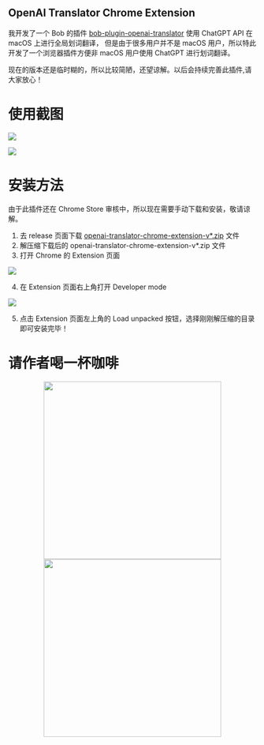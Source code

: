 OpenAI Translator Chrome Extension
----------------------------------

我开发了一个 Bob 的插件 [bob-plugin-openai-translator](https://github.com/yetone/bob-plugin-openai-translator) 使用 ChatGPT API 在 macOS 上进行全局划词翻译，
但是由于很多用户并不是 macOS 用户，所以特此开发了一个浏览器插件方便非 macOS 用户使用 ChatGPT 进行划词翻译。

现在的版本还是临时糊的，所以比较简陋，还望谅解。以后会持续完善此插件,请大家放心！

# 使用截图

![](https://user-images.githubusercontent.com/1206493/222926184-9ab5f072-f0ee-4ada-8520-812ed22a8186.png)

![](https://user-images.githubusercontent.com/1206493/222926646-811e73eb-cc2a-4ee4-b4d2-225e5bbf8cae.gif)

# 安装方法

由于此插件还在 Chrome Store 审核中，所以现在需要手动下载和安装，敬请谅解。

1. 去 release 页面下载 [openai-translator-chrome-extension-v*.zip](https://github.com/yetone/openai-translator/releases) 文件
2. 解压缩下载后的 openai-translator-chrome-extension-v*.zip 文件
3. 打开 Chrome 的 Extension 页面

![](https://user-images.githubusercontent.com/1206493/222926817-414b91ea-e90f-43f5-9fb3-e9b170b40ce8.png)

4. 在 Extension 页面右上角打开 Developer mode

![](https://user-images.githubusercontent.com/1206493/222926856-0e6d7477-da11-488a-be11-3496dc1e5325.png)

5. 点击 Extension 页面左上角的 Load unpacked 按钮，选择刚刚解压缩的目录即可安装完毕！

# 请作者喝一杯咖啡

<div align="center">
<img height="360" src="https://user-images.githubusercontent.com/1206493/220753437-90e4039c-d95f-4b6a-9a08-b3d6de13211f.png" />
<img height="360" src="https://user-images.githubusercontent.com/1206493/220756036-d9ac4512-0375-4a32-8c2e-8697021058a2.png" />
</div>
